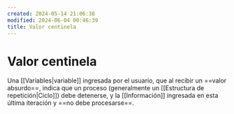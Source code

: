 ```yaml
---
created: 2024-05-14 21:06:38
modified: 2024-06-04 00:46:39
title: Valor centinela
---
```


# Valor centinela

Una [[Variables|variable]] ingresada por el usuario, que al recibir un ==valor absurdo==, indica que un proceso (generalmente un [[Estructura de repetición|Ciclo]]) debe detenerse, y la [[Información]] ingresada en esta última iteración y ==no debe procesarse==.
